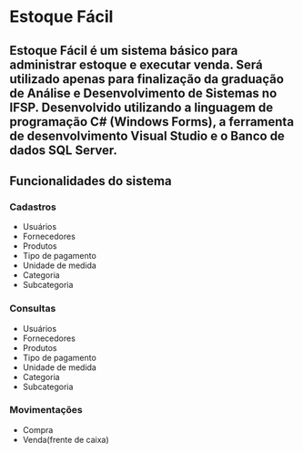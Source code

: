 # Estoque Fácil
## Estoque Fácil é um sistema básico para administrar estoque e executar venda. Será utilizado apenas para finalização da graduação de Análise e Desenvolvimento de Sistemas no IFSP. Desenvolvido utilizando a linguagem de programação C# (Windows Forms), a ferramenta de desenvolvimento Visual Studio e o Banco de dados SQL Server.
## Funcionalidades do sistema
### Cadastros
- Usuários
- Fornecedores
- Produtos
- Tipo de pagamento
- Unidade de medida
- Categoria
- Subcategoria
### Consultas
- Usuários
- Fornecedores
- Produtos
- Tipo de pagamento
- Unidade de medida
- Categoria
- Subcategoria
### Movimentações
- Compra
- Venda(frente de caixa)
